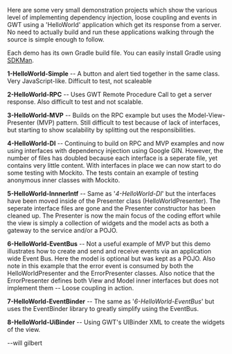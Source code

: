 Here are some very small demonstration projects which show the various level of implementing dependency injection, loose coupling and events in GWT using a 'HelloWorld' application which get its response from a server. No need to actually build and run these applications walking through the source is simple enough to follow.

Each demo has its own Gradle build file.  You can easily install Gradle using [SDKMan](http://sdkman.io).


**1-HelloWorld-Simple** -- A button and alert tied together in the same class. Very JavaScript-like.  Difficult to test, not scaleable

**2-HelloWorld-RPC** -- Uses GWT Remote Procedure Call to get a server response. Also difficult to test and not scalable.

**3-HelloWorld-MVP** -- Builds on the RPC example but uses the Model-View-Presenter (MVP) pattern. Still difficult to test because of lack of interfaces, but starting to show scalability by splitting out the responsibilities.

**4-HelloWorld-DI** -- Continuing to build on RPC and MVP examples and now using interfaces with dependency injection using Google GIN. However, the number of files has doubled because each interface is a seperate file, yet contains very little content.  With interfaces in place we can now start to do some testing with Mockito. The tests contain an example of testing anonymous inner classes with Mockito.

**5-HelloWorld-InnnerIntf** -- Same as '_4-HelloWorld-DI_' but the interfaces have been moved inside of the Presenter class (HelloWorldPresenter). The seperate interface files are gone and the Presenter constructor has been cleaned up.  The Presenter is now the main focus of the coding effort while the view is simply a collection of widgets and the model acts as both a gateway to the service and/or a POJO.

**6-HelloWorld-EventBus** -- Not a useful example of MVP but this demo illustrates how to create and send and receive events via an application wide Event Bus.  Here the model is optional but was kept as a POJO.  Also note in this example that the error event is consumed by both the HelloWorldPresenter and the ErrorPresenter classes. Also notice that the ErrorPresenter defines both View and Model inner interfaces but does not implement them -- Loose coupling in action.

**7-HelloWorld-EventBinder** -- The same as '_6-HelloWorld-EventBus_' but uses the EventBinder library to greatly simplify using the EventBus.

**8-HelloWorld-UiBinder** -- Using GWT's UIBinder XML to create the widgets of the view.

--will gilbert

